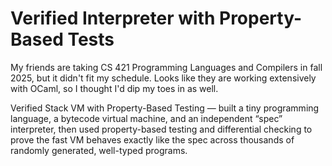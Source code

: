 # Verified Interpreter with Property-Based Tests

My friends are taking CS 421 Programming Languages and Compilers in fall 2025, but it didn't fit my schedule. Looks like they are working extensively with OCaml, so I thought I'd dip my toes in as well.

Verified Stack VM with Property-Based Testing — built a tiny programming language, a bytecode virtual machine, and an independent “spec” interpreter, then used property-based testing and differential checking to prove the fast VM behaves exactly like the spec across thousands of randomly generated, well-typed programs.

